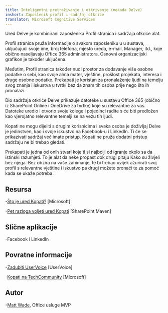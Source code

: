 ```yaml
---
title: Inteligentni pretraživanje i otkrivanje (nekada Delve)
inshort: Zaposlenik profil i sadržaj otkriće
translator: Microsoft Cognitive Services
---
```


Ured Delve je kombinirani zaposlenika Profil stranica i sadržaja otkriće
alat.

Profil stranica pruža informacije o svakom zaposleniku u u
sustava, uključujući svoje ime, broj telefona, mjesto ureda, e-mail,
Manager, itd., koje obično naseljavaju Office 365
administratora. Osnovni organizacijski grafikon je također uključena.

Međutim, Profil stranica također nudi prostor za dodavanje više
osobne podatke o sebi, kao svoje alma mater, vještine, prošlost
projekata, interesa i druge osobne podatke. Prekapati je koristan za
pronalaženje ljudi na temelju svog znanja i iskustva u tvrtki
bez da znam tih osoba prije nego što ih pronalazi.

Dio sadržaja otkriće Delve prikazuje datoteke u sustavu Office 365
(obično iz SharePoint Online i OneDrive za tvrtke) koje su
relevantne za vas. Datoteke uredio i otvorio svoje kolege i
pojedinci radite s će biti predložen kao vjerojatno relevantne temelji se
na vezu tih ljudi.

Kopati ne mogu dijeliti s drugim korisnicima i svaka osoba je doživljaj
Delve je jedinstven, kao i svoje iskustvo na Facebook-u i
LinkedIn. Ti će se prikazivati sadržaj već imate pristup.
Kopati ne pruža dodatni pristup sadržaju ne bi trebao gledati.

Prekapati je jedna od onih stvari koje ti si najbolji od igranje okolo sa da
istinski razumjeti. To je alat da neke propast dok drugi pitaju
Kako su živjeli bez njega. Bez obzira na vaše zanimanje, te bi trebao
uvijek ažurirati svoj profil s relevantne vještine i iskustvo pa drugi
možete pronaći te za pomoć kada se ukaže potreba.

Resursa
---------

-[Što je ured
    Kopati?](https://support.office.com/en-us/article/What-is-Office-Delve-1315665a-c6af-4409-a28d-49f8916878ca)
    \[Microsoft\]

-[Pet razloga voljeti ured
    Kopati](https://sharepointmaven.com/5-reasons-love-new-office-365-delve/)
    \[SharePoint Maven\]

Slične aplikacije
--------------------

-Facebook i LinkedIn

Povratne informacije
---------

-[Zadubiti UserVoice](https://office365.uservoice.com/forums/273487-delve)
    \[UserVoice\]

-[Kopati na TechCommunity](https://techcommunity.microsoft.com/t5/Delve/ct-p/OfficeDelve)
    \[Microsoft\]

Autor
---------

-[Matt Wade](https://www.linkedin.com/in/thatmattwade/), Office usluge MVP


